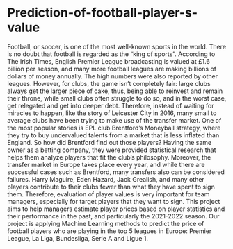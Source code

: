 # Prediction-of-football-player-s-value
Football, or soccer, is one of the most well-known sports in the world. There is no doubt that football
is regarded as the “king of sports”. According to The Irish Times, English Premier League
broadcasting is valued at £1.6 billion per season, and many more football leagues are making billions
of dollars of money annually. The high numbers were also reported by other leagues. However, for
clubs, the game isn’t completely fair: large clubs always get the larger piece of cake, thus, being able
to reinvest and remain their throne, while small clubs often struggle to do so, and in the worst case, get
relegated and get into deeper debt. Therefore, instead of waiting for miracles to happen, like the story
of Leicester City in 2016, many small to average clubs have been trying to make use of the transfer
market. One of the most popular stories is EPL club Brentford’s Moneyball strategy, where they try to
buy undervalued talents from a market that is less inflated than England.
So how did Brentford find out those players? Having the same owner as a betting company, they were
provided statistical research that helps them analyze players that fit the club’s philosophy. Moreover,
the transfer market in Europe takes place every year, and while there are successful cases such as
Brentford, many transfers also can be considered failures. Harry Maguire, Eden Hazard, Jack Grealish,
and many other players contribute to their clubs fewer than what they have spent to sign them.
Therefore, evaluation of player values is very important for team managers, especially for target
players that they want to sign. This project aims to help managers estimate player prices based on
player statistics and their performance in the past, and particularly the 2021-2022 season. Our project
is applying Machine Learning methods to predict the price of football players who are playing in the
top 5 leagues in Europe: Premier League, La Liga, Bundesliga, Serie A and Ligue 1.
